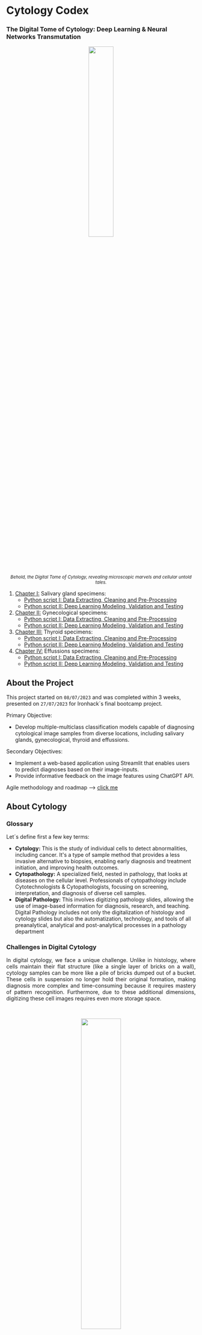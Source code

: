 # Cytology Codex
### The Digital Tome of Cytology: Deep Learning & Neural Networks Transmutation

<p align="center">
  <img src="https://i.postimg.cc/0NJXSKtL/cytology-codex-final.png" width="36%">
  <br>
  <small><em>Behold, the Digital Tome of Cytology, revealing  microscopic marvels and cellular untold tales.</em></small>
</p>

<ol>
  <li><a href='https://github.com/isi-mube/cytology-codex/tree/main/02_py_scripts/01_salivary_gland'>Chapter I:</a> Salivary gland specimens:
    <ul>
      <li><a href="https://github.com/isi-mube/cytology-codex/blob/main/02_py_scripts/01_salivary_gland/01_data_wrangling.ipynb">Python script I: Data Extracting, Cleaning and Pre-Processing</a></li>
      <li><a href="https://github.com/isi-mube/cytology-codex/blob/main/02_py_scripts/01_salivary_gland/02_modeling.ipynb">Python script II: Deep Learning Modeling, Validation and Testing</a></li>
    </ul>
  </li>
  <li><a href='https://github.com/isi-mube/cytology-codex/tree/main/02_py_scripts/02_gynecological'>Chapter II:</a> Gynecological specimens:
    <ul>
      <li><a href="https://github.com/isi-mube/cytology-codex/blob/main/02_py_scripts/02_gynecological/01_data_wrangling.ipynb">Python script I: Data Extracting, Cleaning and Pre-Processing</a></li>
      <li><a href="https://github.com/isi-mube/cytology-codex/blob/main/02_py_scripts/02_gynecological/02_modeling.ipynb">Python script II: Deep Learning Modeling, Validation and Testing</a></li>
    </ul>
  </li>
  <li><a href='https://github.com/isi-mube/cytology-codex/tree/main/02_py_scripts/03_thyroid'>Chapter III:</a> Thyroid specimens:
    <ul>
      <li><a href="https://github.com/isi-mube/cytology-codex/blob/main/02_py_scripts/03_thyroid/01_data_wrangling.ipynb">Python script I: Data Extracting, Cleaning and Pre-Processing</a></li>
      <li><a href="https://github.com/isi-mube/cytology-codex/blob/main/02_py_scripts/03_thyroid/02_modeling.ipynb">Python script II: Deep Learning Modeling, Validation and Testing</a></li>
    </ul>
  </li>
  <li><a href='https://github.com/isi-mube/cytology-codex/tree/main/02_py_scripts/04_efussions_wellgen'>Chapter IV:</a> Effussions specimens:
    <ul>
      <li><a href="https://github.com/isi-mube/cytology-codex/blob/main/02_py_scripts/04_efussions_wellgen/01_data_wrangling.ipynb">Python script I: Data Extracting, Cleaning and Pre-Processing</a></li>
      <li><a href="https://github.com/isi-mube/cytology-codex/blob/main/02_py_scripts/04_efussions_wellgen/02_modeling.ipynb">Python script II: Deep Learning Modeling, Validation and Testing</a></li>
    </ul>
  </li>
</ol>

## About the Project
This project started on `08/07/2023` and was completed within 3 weeks, presented on `27/07/2023` for Ironhack´s final bootcamp project. 

Primary Objective:
<ul>
  <li>Develop multiple-multiclass classification models capable of diagnosing cytological image samples from diverse locations, including salivary glands, gynecological, thyroid and effussions.</li>
</ul>

Secondary Objectives:
<ul>
  <li>Implement a web-based application using Streamlit that enables users to predict diagnoses based on their image-inputs.</li>
  <li>Provide informative feedback on the image features using ChatGPT API.</li>
</ul>

Agile methodology and roadmap --> [click me](https://trello.com/b/gm7sl9gX/cells-at-work)

## About Cytology
### Glossary
<p align="justify">Let´s define first a few key terms:</p>
<ul>
    <li><strong>Cytology:</strong> This is the study of individual cells to detect abnormalities, including cancer. It's a type of sample method that provides a less invasive alternative to biopsies, enabling early diagnosis and treatment initiation, and improving health outcomes.</li>
    <li><strong>Cytopathology:</strong> A specialized field, nested in pathology, that looks at diseases on the cellular level. Professionals of cytopathology include Cytotechnologists & Cytopathologists, focusing on screening, interpretation, and diagnosis of diverse cell samples.</li>
    <li><strong>Digital Pathology:</strong> This involves digitizing pathology slides, allowing the use of image-based information for diagnosis, research, and teaching. Digital Pathology includes not only the digitalization of histology and cytology slides but also the automatization, technology, and tools of all preanalytical, analytical and post-analytical processes in a pathology department</li>
</ul>

### Challenges in Digital Cytology
<p align="justify">In digital cytology, we face a unique challenge. Unlike in histology, where cells maintain their flat structure (like a single layer of bricks on a wall), cytology samples can be more like a pile of bricks dumped out of a bucket. These cells in suspension no longer hold their original formation, making diagnosis more complex and time-consuming because it requires mastery of pattern recognition. Furthermore, due to these additional dimensions, digitizing these cell images requires even more storage space.</p>
  <br>
<p align="center">
  <img src="https://i.postimg.cc/YCxYsrvh/cytology-codex-final-1.png" width="46%">
  <br>
  <small><em>Thyroid, papillar carcinoma. Same tumor, different methods and different features. On the left, histology (1-dimensional thin layer), and on the right, cytology (three-dimensional in suspension cells).</em></small>
</p>

### Personal Journey and Perspectives on Cytology
<p align="justify">My past 5 years of work have been all around Cytology; it involved screening and diagnosis of numerous cytology specimens, quality control, and engaging in both teaching and research, including Digital Pathology publications.</p>

<p align="justify">One significant barrier to the digitalization of Cytological samples is the final size. As previously explained, the cells in Cytology are not flat, unlike in Histology, but three-dimensional. This complexity typically requires a Z-stack scanning of the slides to capture all focal points, resulting in large digital files.</p>

<p align="justify">Despite this challenge, I firmly believe that Machine Learning and Deep Learning models can be implemented in Cytology images, bypassing the need for a complete scan, hence one of the most challenging aspects of the digitalization process.</p>

## Results and Conclusions

<p align="center">
  <img src="https://i.postimg.cc/zvkVnDCK/microfinal.png" width="36%">
</p>
    
<ol>
    <li>The convolutional neural network (CNN) model demonstrated excellent accuracy in the multiple-multiclass classification of cytology images, with a performance metric of approximately 90-95% accuracy around the 20-25 epoch mark.</li>
    <li>The challenge of the lack of available Data was addressed through the synthetic generation of new cytology images, an approach known as data augmentation. This technique was crucial for minimizing false negatives across all diagnostic categories.</li>
    <li>This model has the potential for real-world implementation, opening the door for the creation of AI algorithms using single-layer cytological slide scans or even phone-captured images, thereby challenging the need for full slide multi-layer scanning with z-stack, a process that is both costly and time-consuming.</li>
</ol>

<div align="center">
  <img src="https://s11.gifyu.com/images/ScntV.gif"/>
</div>


For specific metric results, please refer to the specific Python folder:
  * [Salivary Gland results](https://github.com/isi-mube/cytology-codex/tree/main/02_py_scripts/01_salivary_gland)
  * [Gynecological results](https://github.com/isi-mube/cytology-codex/tree/main/02_py_scripts/02_gynecological)
  * [Thyroid](https://github.com/isi-mube/cytology-codex/tree/main/02_py_scripts/03_thyroid)
  * [Effussions (WellGen)](https://github.com/isi-mube/cytology-codex/tree/main/02_py_scripts/04_efussions_wellgen)

## Toolkit:

* **JupyterLab**: Enviorment for Python scripts and managing files. AKA, as if VSCode and JupyterNotebook had a kid.

**Libraries**

📚 Basic Libraries
* **Pandas**: Data manipulation and analysis.
* **Numpy**: Arrays and mathematical functions, allowing it to read images.
* **Os**: File managment.
* **Matplotlib**: 2D Data visualization.
* **Seaborn**: Runs on top of matplotlib, HD data visualization.
* **PIL:** Python Imaging Library to manipulate images.

🛠️ Tools
* **Warnings**: Roses are red, violets are blue --> Warnings are annoying.
* **Shutil**: File operations (copying, deleting...).
* **Random:** To generate random subsets of data.

🌐 Computer Vision
* **TensorFlow:** Machine Learning for Computer Vision.
* **Keras:** High-level neural networks API for Deep Learning, running on top of TensorFlow.
* **ImageDataGenerator:** To generate random data augmentation (flips, zoom...).

📈 Metrics and Reports
* **Sklearn:** Machine Learning metrics.
* **Confusion Matrix:** To evaluate true and false positives and negatives.
* **Confusion Matrix Display:** To easily display the matrix.
* **Classification Report:** For a more accurate detail of each metrics (precision, recall, f1-score, support).

## Bibliography:

* Chollet, F. Image Classification from Scratch. Keras. Retrieved from https://keras.io/examples/vision/image_classification_from_scratch/#introduction
* Chollet, F. Keras Metrics. Keras. Retrieved from https://keras.io/api/metrics/
* Nicholas Renotte. Build a Deep CNN Image Classifier with ANY Images. [Video]. YouTube. Available at: https://www.youtube.com/watch?v=jztwpsIzEGc
* OpenCV Team. Medical Multi-Label Classification. LearnOpenCV. Retrieved from https://learnopencv.com/medical-multi-label/
* Desolneux, A., Moisan, L., & Morel, J. M. (2003). Gestalt Theory and Computer Vision. In A. Desolneux, L. Moisan, & J. M. Morel (Authors), From Gestalt theory to image analysis: a probabilistic approach (pp. 1-19). Springer.
* Convolutional Neural Networks Explained. Towards Data Science. Retrieved from https://towardsdatascience.com/convolutional-neural-networks-explained-9cc5188c4939
* Different Types of CNN Architectures Explained - Examples. Vitalflux. Retrieved from https://vitalflux.com/different-types-of-cnn-architectures-explained-examples/
* CNN Architecture. InterviewBit. Retrieved from https://www.interviewbit.com/blog/cnn-architecture/
* Convolutional Neural Networks (CNN) Architectures Explained. Medium. Retrieved from https://medium.com/@draj0718/convolutional-neural-networks-cnn-architectures-explained-716fb197b243

## Acknowledgments:

* [Xisca](https://www.linkedin.com/in/xisca-sorell-llull-39128949/): Endless source of wisdom and inspiration. Your faith in me pushed my boundaries, driving me beyond what I believed was possible to accomplish.
* [Sabina](https://www.linkedin.com/in/sabina-firtala/): Your [knowledge ](https://github.com/sabinagio/do-you-see-what-AI-see) on Computer Vision sparked my curiosity.
* [Laz](https://www.linkedin.com/in/lazarus-kon-27549880/): For your emotional support during the bootcamp and amazing coding-feedbacks.
* [Camille](https://www.linkedin.com/in/camillecoeurjoly/): Your sharp eyes and Python tricks helped my learning.
* [Xose](https://www.linkedin.com/in/xose-fern%C3%A1ndez-5a8064a3/): Simply, my life saver.
* My classmates. Specially:
  *  [Nicole](https://github.com/tzeyeenliew), you help me go through dark times !
  *  [Nati](https://github.com/natnaelfe), your moral support has been a godsend.
  *  [Luis](https://github.com/lj90pot), Luisi forever. You are a constant motivation to excel (pun intended).
  *  [Evangelos](https://github.com/Evangelos-Z) [...] time is an illusion that helps things make sense, so we're always living in the present tense...
